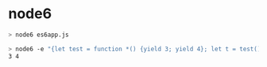 # node6

```bash
> node6 es6app.js
```

```bash
> node6 -e "{let test = function *() {yield 3; yield 4}; let t = test(); console.log(t.next().value, t.next().value);}"
3 4
```
